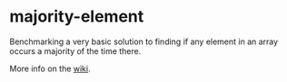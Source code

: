 majority-element
================

Benchmarking a very basic solution to finding if any element in an array occurs a majority of the time there.

More info on the [wiki](https://github.com/dahofer/majority-element/wiki).

